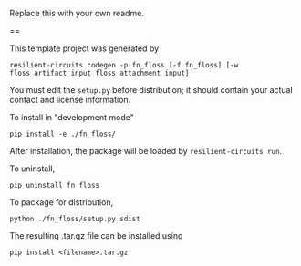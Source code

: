 Replace this with your own readme.

==

This template project was generated by

    resilient-circuits codegen -p fn_floss [-f fn_floss] [-w floss_artifact_input floss_attachment_input]


You must edit the `setup.py` before distribution;
it should contain your actual contact and license information.

To install in "development mode"

    pip install -e ./fn_floss/

After installation, the package will be loaded by `resilient-circuits run`.


To uninstall,

    pip uninstall fn_floss


To package for distribution,

    python ./fn_floss/setup.py sdist

The resulting .tar.gz file can be installed using

    pip install <filename>.tar.gz

